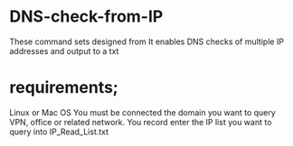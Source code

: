 # DNS-check-from-IP
These command sets designed from It enables DNS checks of multiple IP addresses and output to a txt

# requirements;
Linux or Mac OS
You must be connected the domain you want to query VPN, office or related network.
You record enter the IP list you want to query into IP_Read_List.txt
